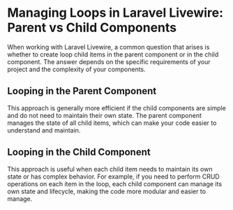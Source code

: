 
# Managing Loops in Laravel Livewire: Parent vs Child Components

When working with Laravel Livewire, a common question that arises is whether to create loop child
items in the parent component or in the child component. The answer depends on the specific
requirements of your project and the complexity of your components.

## Looping in the Parent Component

This approach is generally more efficient if the child components are simple and do not need to
maintain their own state. The parent component manages the state of all child items, which can
make your code easier to understand and maintain.


## Looping in the Child Component

This approach is useful when each child item needs to maintain its own state or has complex
behavior. For example, if you need to perform CRUD operations on each item in the loop, each child
component can manage its own state and lifecycle, making the code more modular and easier to
manage.
